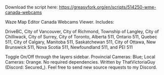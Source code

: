 Download the script here: https://greasyfork.org/en/scripts/514250-wme-canada-webcams

Waze Map Editor Canada Webcams Viewer. Includes:

DriveBC,
City of Vancouver,
City of Richmond,
Township of Langley,
City of Chilliwack,
City of Surrey,
City of Toronto,
Alberta 511,
Ontario 511,
Quebec 511,
City of Calgary,
Manitoba 511,
Saskatchewan 511,
City of Ottawa,
New Brunswick 511,
Nova Scotia 511,
Newfoundland 511,
and PEI 511


Toggle On/Off through the layers sidebar. Provincial Cameras: Blue; Local Cameras: Orange. No required dependencies. Written by ThatVictoriaGuy (Discord: Secured_). Feel free to send new source requests to my Discord.
